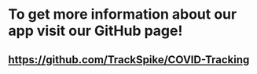 # To get more information about our app visit our GitHub page!

## https://github.com/TrackSpike/COVID-Tracking